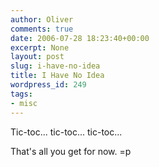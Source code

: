 ```yaml
---
author: Oliver
comments: true
date: 2006-07-28 18:23:40+00:00
excerpt: None
layout: post
slug: i-have-no-idea
title: I Have No Idea
wordpress_id: 249
tags:
- misc
---
```


Tic-toc... tic-toc... tic-toc...

That's all you get for now. =p